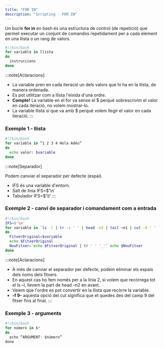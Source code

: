 ```yaml
---
title: "FOR IN"  
description: "Scripting - FOR IN"  
---
```


Un bucle **for in** en bash és una estructura de control (de repetició) que permet executar un conjunt de comandos repetidament per a cada element en una llista o un rang de valors.

```bash
#!/bin/bash
for variable in llista
do
  instruccions
done
```
:::note[Aclaracions]
- La variable pren en cada iteració un dels valors que hi ha en la llista, de manera ordenada.
- Es pot utilitzar com a llista l'eixida d'una ordre.
- **Compte!** La variable en el for va sense el $ perquè sobrescrivim el valor en cada iteració, no volem mostrar-lo.
- La variable llista sí que va amb $ perquè volem llegir el valor en cada iteració.
:::

### Exemple 1 - llista

```bash
#!/bin/bash
for variable in “1 2 3 4 Hola Adéu”
do
  echo valor: $variable 
done
```

:::note[Separador]

Podem canviar el separador per defecte (espai).

- IFS és una variable d'entorn.
- Salt de línia IFS=$’\n’ 
- Tabulador IFS=$’\t’
:::

### Exemple 2 - canvi de separador i comandament com a entrada

```bash
#!/bin/bash
IFS=$'\n'
for variable in `ls -l | tr -s ' ' | head -n2 | tail –n1 | cut -d ' ' `
do
  FitxerOriginal=$variable
  echo $FitxerOriginal
  NouFitxer=`echo $FitxerOriginal | tr ' ' '_'` echo $NouFitxer
done
```
:::note[Aclaracions]
- A més de canviar el separador per defecte, podem eliminar els espais dels noms dels fitxers.
- En aquest cas ho fem només per a la línia 2, si volem que recòrrega tot el ls –l, llevem la part de head –n2 en avant.
- Veiem que l'ordre es pot convertir en la llista que recòrre la variable.
- **-f 9-** aquesta opció del cut significa que et quedes des del camp 9 del fitxer fins al final.
:::

### Exemple 3 - arguments

```js
#!/bin/bash
for número in $*
do
  echo “ARGUMENT: $número” 
done
```
